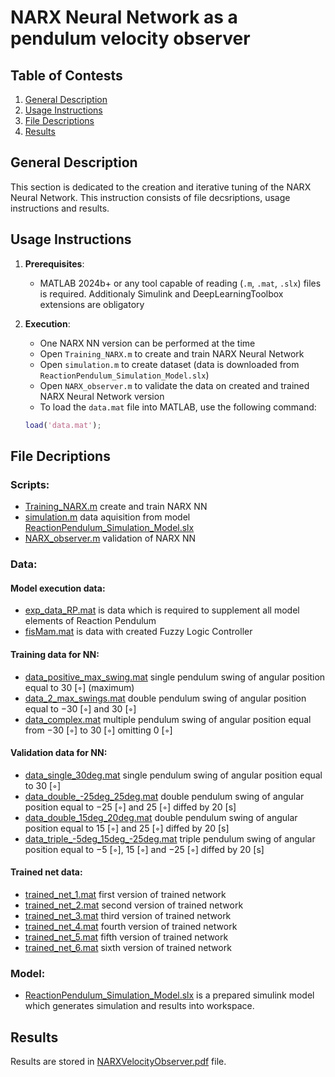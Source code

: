 # NARX Neural Network as a pendulum velocity observer

## Table of Contests

1. [General Description](#general-description)
2. [Usage Instructions](#usage-instructions)
3. [File Descriptions](#file-descriptions)
4. [Results](#results)

## General Description
This section is dedicated to the creation and iterative tuning of the NARX Neural Network. This instruction consists of file decsriptions, usage instructions and results.

## Usage Instructions
1. **Prerequisites**:
   - MATLAB 2024b+ or any tool capable of reading (`.m`, `.mat`, `.slx`) files is required. Additionaly Simulink and DeepLearningToolbox extensions are obligatory

2. **Execution**:
   - One NARX NN version can be performed at the time
   - Open `Training_NARX.m` to create and train NARX Neural Network
   - Open `simulation.m` to create dataset (data is downloaded from `ReactionPendulum_Simulation_Model.slx`)
   - Open `NARX_observer.m` to validate the data on created and trained NARX Neural Network version
   - To load the `data.mat` file into MATLAB, use the following command:
   ```matlab
   load('data.mat');

## File Decriptions
### Scripts:
- [Training_NARX.m](main/Training_NARX.m) create and train NARX NN
- [simulation.m](main/simulation.m) data aquisition from model [ReactionPendulum_Simulation_Model.slx](main/ReactionPendulum_Simulation_Model.slx)
- [NARX_observer.m](main/NARX_observer.m) validation of NARX NN

### Data:
#### Model execution data:
- [exp_data_RP.mat](main/exp_data_RP.mat) is data which is required to supplement all model elements of Reaction Pendulum
- [fisMam.mat](main/fisMam.mat) is data with created Fuzzy Logic Controller 
#### Training data for NN:
- [data_positive_max_swing.mat](main/data_positive_max_swing.mat) single pendulum swing of angular position equal to 30 [◦] (maximum)
- [data_2_max_swings.mat](main/data_2_max_swings.mat) double pendulum swing of angular position equal to −30 [◦] and 30 [◦]
- [data_complex.mat](main/data_complex.mat) multiple pendulum swing of angular position equal from −30 [◦] to 30 [◦] omitting 0 [◦]
#### Validation data for NN:
- [data_single_30deg.mat](main/data_single_30deg.mat) single pendulum swing of angular position equal to 30 [◦]
- [data_double_-25deg_25deg.mat](main/data_double_-25deg_25deg.mat) double pendulum swing of angular position equal to −25 [◦] and 25 [◦] diffed by 20 [s]
- [data_double_15deg_20deg.mat](main/data_double_15deg_20deg.mat) double pendulum swing of angular position equal to 15 [◦] and 25 [◦] diffed by 20 [s]
- [data_triple_-5deg_15deg_-25deg.mat](main/data_triple_-5deg_15deg_-25deg.mat) triple pendulum swing of angular position equal to −5 [◦], 15 [◦] and −25 [◦] diffed by 20 [s]
#### Trained net data:
- [trained_net_1.mat](main/trained_net_1.mat) first version of trained network
- [trained_net_2.mat](main/trained_net_2.mat) second version of trained network
- [trained_net_3.mat](main/trained_net_3.mat) third version of trained network
- [trained_net_4.mat](main/trained_net_4.mat) fourth version of trained network
- [trained_net_5.mat](main/trained_net_5.mat) fifth version of trained network
- [trained_net_6.mat](main/trained_net_6.mat) sixth version of trained network

### Model:
- [ReactionPendulum_Simulation_Model.slx](main/ReactionPendulum_Simulation_Model.slx) is a prepared simulink model which generates simulation and results into workspace.

## Results
Results are stored in [NARXVelocityObserver.pdf](doc/NARXVelocityObserver.pdf) file.